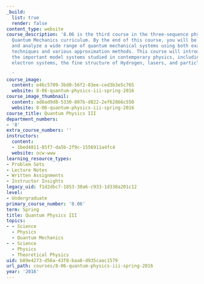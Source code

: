 ```yaml
---
_build:
  list: true
  render: false
content_type: website
course_description: '8.06 is the third course in the three-sequence physics undergraduate
  Quantum Mechanics curriculum. By the end of this course, you will be able to interpret
  and analyze a wide range of quantum mechanical systems using both exact analytic
  techniques and various approximation methods. This course will introduce some of
  the important model systems studied in contemporary physics, including two-dimensional
  electron systems, the fine structure of Hydrogen, lasers, and particle scattering.

  '
course_image:
  content: e46c5709-3bd0-56f2-83ee-ced3b3e5c765
  website: 8-06-quantum-physics-iii-spring-2016
course_image_thumbnail:
  content: ad8ad9d8-5330-807b-d822-2ef62866c550
  website: 8-06-quantum-physics-iii-spring-2016
course_title: Quantum Physics III
department_numbers:
- '8'
extra_course_numbers: ''
instructors:
  content:
  - 1bed4811-85f7-da5b-2f9c-1556911a4fc4
  website: ocw-www
learning_resource_types:
- Problem Sets
- Lecture Notes
- Written Assignments
- Instructor Insights
legacy_uid: f1d2dbc7-1853-30a6-c933-1d338a201c12
level:
- Undergraduate
primary_course_number: '8.06'
term: Spring
title: Quantum Physics III
topics:
- - Science
  - Physics
  - Quantum Mechanics
- - Science
  - Physics
  - Theoretical Physics
uid: b89e4273-d56a-43f8-baa8-d935caac1579
url_path: courses/8-06-quantum-physics-iii-spring-2016
year: '2016'
---
```

